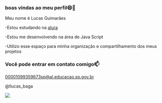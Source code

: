 ### boas vindas ao meu perfil😄🎊

Meu nome é Lucas Guimarães

  -Estou estudando na [alura](https://www.alura.com.br)
  
  -Estou me desenvolvendo na área de Java Script
  
  -Utilizo esse espaço para minha organização e compartilhamento dos meus projetos

  ### Você pode entrar em contato comigo📫

  00001099359673sp@al.educacao.sp.gov.br

  @llucas_baga

![](https://media1.tenor.com/m/-eZyQXchmJwAAAAd/mitsuri-demon-slayer.gif)
 
